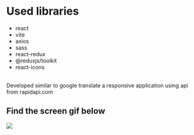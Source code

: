 # Used libraries
- react
- vite
- axios
- sass
- react-redux
- @reduxjs/toolkit
- react-icons
<br/>
Developed similar to google translate a responsive application using api from rapidapi.com
<br/>
<h2> Find the screen gif below </h2> 

![](/public/translator.gif)